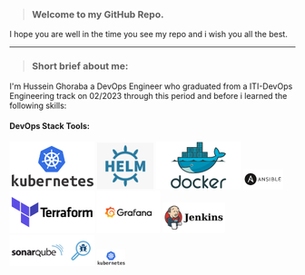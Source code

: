 > ### Welcome to my GitHub Repo.

I hope you are well in the time you see my repo and i wish you all the best.
______________________________________________________

> ### Short brief about me:

I'm Hussein Ghoraba a DevOps Engineer who graduated from a ITI-DevOps Engineering track on 02/2023 through this period and before i learned the following skills:

#### DevOps Stack Tools:

<img src="icons/kubernetes.png" width=150>  <img src="icons/helm.png" width=100>    <img src="icons/docker.png" width=150>  <img src="icons/ansible.png" width=70>  <img src="icons/terraform.png" width=150>   <img src="icons/grafana.png" width=112>     <img src="icons/jenkins.png" width=110>     <img src="icons/sonarqube.png" width=150>   <img src="icons/kubernetes.png" width=50 >
